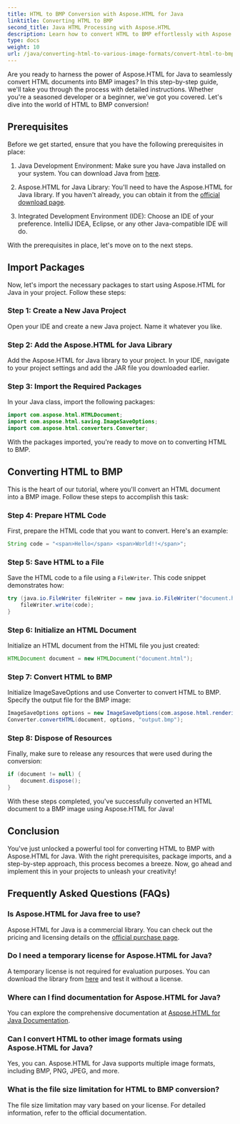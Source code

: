 ```yaml
---
title: HTML to BMP Conversion with Aspose.HTML for Java
linktitle: Converting HTML to BMP
second_title: Java HTML Processing with Aspose.HTML
description: Learn how to convert HTML to BMP effortlessly with Aspose.HTML for Java. A step-by-step guide with prerequisites and package imports. Explore now!
type: docs
weight: 10
url: /java/converting-html-to-various-image-formats/convert-html-to-bmp/
---
```


Are you ready to harness the power of Aspose.HTML for Java to seamlessly convert HTML documents into BMP images? In this step-by-step guide, we'll take you through the process with detailed instructions. Whether you're a seasoned developer or a beginner, we've got you covered. Let's dive into the world of HTML to BMP conversion!

## Prerequisites

Before we get started, ensure that you have the following prerequisites in place:

1. Java Development Environment: Make sure you have Java installed on your system. You can download Java from [here](https://www.java.com/download/).

2. Aspose.HTML for Java Library: You'll need to have the Aspose.HTML for Java library. If you haven't already, you can obtain it from the [official download page](https://releases.aspose.com/html/java/).

3. Integrated Development Environment (IDE): Choose an IDE of your preference. IntelliJ IDEA, Eclipse, or any other Java-compatible IDE will do.

With the prerequisites in place, let's move on to the next steps.

## Import Packages

Now, let's import the necessary packages to start using Aspose.HTML for Java in your project. Follow these steps:

### Step 1: Create a New Java Project

Open your IDE and create a new Java project. Name it whatever you like.

### Step 2: Add the Aspose.HTML for Java Library

Add the Aspose.HTML for Java library to your project. In your IDE, navigate to your project settings and add the JAR file you downloaded earlier.

### Step 3: Import the Required Packages

In your Java class, import the following packages:

```java
import com.aspose.html.HTMLDocument;
import com.aspose.html.saving.ImageSaveOptions;
import com.aspose.html.converters.Converter;
```

With the packages imported, you're ready to move on to converting HTML to BMP.

## Converting HTML to BMP

This is the heart of our tutorial, where you'll convert an HTML document into a BMP image. Follow these steps to accomplish this task:

### Step 4: Prepare HTML Code

First, prepare the HTML code that you want to convert. Here's an example:

```java
String code = "<span>Hello</span> <span>World!!</span>";
```

### Step 5: Save HTML to a File

Save the HTML code to a file using a `FileWriter`. This code snippet demonstrates how:

```java
try (java.io.FileWriter fileWriter = new java.io.FileWriter("document.html")) {
    fileWriter.write(code);
}
```

### Step 6: Initialize an HTML Document

Initialize an HTML document from the HTML file you just created:

```java
HTMLDocument document = new HTMLDocument("document.html");
```

### Step 7: Convert HTML to BMP

Initialize ImageSaveOptions and use Converter to convert HTML to BMP. Specify the output file for the BMP image:

```java
ImageSaveOptions options = new ImageSaveOptions(com.aspose.html.rendering.image.ImageFormat.Bmp);
Converter.convertHTML(document, options, "output.bmp");
```

### Step 8: Dispose of Resources

Finally, make sure to release any resources that were used during the conversion:

```java
if (document != null) {
    document.dispose();
}
```

With these steps completed, you've successfully converted an HTML document to a BMP image using Aspose.HTML for Java!

## Conclusion

You've just unlocked a powerful tool for converting HTML to BMP with Aspose.HTML for Java. With the right prerequisites, package imports, and a step-by-step approach, this process becomes a breeze. Now, go ahead and implement this in your projects to unleash your creativity!

## Frequently Asked Questions (FAQs)

### Is Aspose.HTML for Java free to use?
Aspose.HTML for Java is a commercial library. You can check out the pricing and licensing details on the [official purchase page](https://purchase.aspose.com/buy).

### Do I need a temporary license for Aspose.HTML for Java?
A temporary license is not required for evaluation purposes. You can download the library from [here](https://releases.aspose.com/) and test it without a license.

### Where can I find documentation for Aspose.HTML for Java?
You can explore the comprehensive documentation at [Aspose.HTML for Java Documentation](https://reference.aspose.com/html/java/).

### Can I convert HTML to other image formats using Aspose.HTML for Java?
Yes, you can. Aspose.HTML for Java supports multiple image formats, including BMP, PNG, JPEG, and more.

### What is the file size limitation for HTML to BMP conversion?
The file size limitation may vary based on your license. For detailed information, refer to the official documentation.
